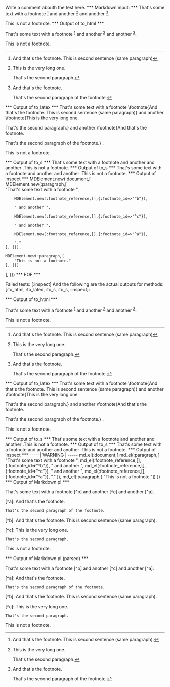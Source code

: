 Write a comment abouth the test here.
*** Markdown input: ***
That's some text with a footnote [^b] and another [^c] and another [^a].

[^a]: And that's the footnote.

    That's the second paragraph of the footnote.


[^b]: And that's the footnote.
This is second sentence (same paragraph).

[^c]:
    This is the very long one.

    That's the second paragraph.


This is not a footnote.
*** Output of to_html ***
<p>That&apos;s some text with a footnote <sup id='fnref:1'
        ><a href='#fn:1' rel='footnote'>1</a
      ></sup
      > and another <sup id='fnref:2'
        ><a href='#fn:2' rel='footnote'>2</a
      ></sup
      > and another <sup id='fnref:3'
        ><a href='#fn:3' rel='footnote'>3</a
      ></sup
      >.</p
    ><p>This is not a footnote.</p
    ><div class='footnotes'
      ><hr
      /><ol
        ><li id='fn:1'
          ><p>And that&apos;s the footnote. This is second sentence (same paragraph)<a href='#fnref:1' rev='footnote'>&#8617;</a
          ></p
        ></li
        ><li id='fn:2'
          ><p>This is the very long one.</p
          ><p>That&apos;s the second paragraph.<a href='#fnref:2' rev='footnote'>&#8617;</a
          ></p
        ></li
        ><li id='fn:3'
          ><p>And that&apos;s the footnote.</p
          ><p>That&apos;s the second paragraph of the footnote.<a href='#fnref:3' rev='footnote'>&#8617;</a
          ></p
        ></li
      ></ol
    ></div
  >
*** Output of to_latex ***
That's some text with a footnote \footnote{And that's the footnote. This is second sentence (same paragraph)}  and another \footnote{This is the very long one.

That's the second paragraph.}  and another \footnote{And that's the footnote.

That's the second paragraph of the footnote.} .

This is not a footnote.


*** Output of to_s ***
That's some text with a footnote  and another  and another .This is not a footnote.
*** Output of to_s ***
That's some text with a footnote  and another  and another .This is not a footnote.
*** Output of inspect ***
MDElement.new(:document,[	
	MDElement.new(:paragraph,[	
		"That's some text with a footnote ",
		
		MDElement.new(:footnote_reference,[],{:footnote_id=>"^b"}),
		
		" and another ",
		
		MDElement.new(:footnote_reference,[],{:footnote_id=>"^c"}),
		
		" and another ",
		
		MDElement.new(:footnote_reference,[],{:footnote_id=>"^a"}),
		
		"."
	], {}),
	
	MDElement.new(:paragraph,[	
		"This is not a footnote."
	], {})
], {})
*** EOF ***




Failed tests:   [:inspect] 
And the following are the actual outputs for methods:
   [:to_html, :to_latex, :to_s, :to_s, :inspect]:


*** Output of to_html ***
<p>That&apos;s some text with a footnote <sup id='fnref:1'
        ><a href='#fn:1' rel='footnote'>1</a
      ></sup
      > and another <sup id='fnref:2'
        ><a href='#fn:2' rel='footnote'>2</a
      ></sup
      > and another <sup id='fnref:3'
        ><a href='#fn:3' rel='footnote'>3</a
      ></sup
      >.</p
    ><p>This is not a footnote.</p
    ><div class='footnotes'
      ><hr
      /><ol
        ><li id='fn:1'
          ><p>And that&apos;s the footnote. This is second sentence (same paragraph)<a href='#fnref:1' rev='footnote'>&#8617;</a
          ></p
        ></li
        ><li id='fn:2'
          ><p>This is the very long one.</p
          ><p>That&apos;s the second paragraph.<a href='#fnref:2' rev='footnote'>&#8617;</a
          ></p
        ></li
        ><li id='fn:3'
          ><p>And that&apos;s the footnote.</p
          ><p>That&apos;s the second paragraph of the footnote.<a href='#fnref:3' rev='footnote'>&#8617;</a
          ></p
        ></li
      ></ol
    ></div
  >
*** Output of to_latex ***
That's some text with a footnote \footnote{And that's the footnote. This is second sentence (same paragraph)}  and another \footnote{This is the very long one.

That's the second paragraph.}  and another \footnote{And that's the footnote.

That's the second paragraph of the footnote.} .

This is not a footnote.


*** Output of to_s ***
That's some text with a footnote  and another  and another .This is not a footnote.
*** Output of to_s ***
That's some text with a footnote  and another  and another .This is not a footnote.
*** Output of inspect ***
-----| WARNING | -----
md_el(:document,[
	md_el(:paragraph,[
		"That's some text with a footnote ",
		md_el(:footnote_reference,[], {:footnote_id=>"^b"}),
		" and another ",
		md_el(:footnote_reference,[], {:footnote_id=>"^c"}),
		" and another ",
		md_el(:footnote_reference,[], {:footnote_id=>"^a"}),
		"."
	]),
	md_el(:paragraph,[	"This is not a footnote."])
])
*** Output of Markdown.pl ***
<p>That's some text with a footnote [^b] and another [^c] and another [^a].</p>

<p>[^a]: And that's the footnote.</p>

<pre><code>That's the second paragraph of the footnote.
</code></pre>

<p>[^b]: And that's the footnote.
This is second sentence (same paragraph).</p>

<p>[^c]:
    This is the very long one.</p>

<pre><code>That's the second paragraph.
</code></pre>

<p>This is not a footnote.</p>

*** Output of Markdown.pl (parsed) ***
<p>That's some text with a footnote [^b] and another [^c] and another [^a].</p
    ><p>[^a]: And that's the footnote.</p
    ><pre
      ><code>That's the second paragraph of the footnote.
</code
    ></pre
    ><p>[^b]: And that's the footnote.
This is second sentence (same paragraph).</p
    ><p>[^c]:
 This is the very long one.</p
    ><pre
      ><code>That's the second paragraph.
</code
    ></pre
    ><p>This is not a footnote.</p
  >